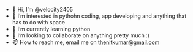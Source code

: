 - 👋 Hi, I’m @velocity2405
- 👀 I’m interested in pythohn coding, app developing and anything that has to do with space
- 🌱 I’m currently learning python
- 💞️ I’m looking to collaborate on anything pretty much :)
- 📫 How to reach me, email me on thenitkumar@gmail.com

<!---
velocity2405/velocity2405 is a ✨ special ✨ repository because its `README.md` (this file) appears on your GitHub profile.
You can click the Preview link to take a look at your changes.
--->
